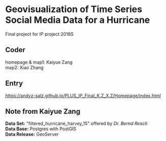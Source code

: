 
# Geovisualization of Time Series Social Media Data for a Hurricane
Final project for IP project 2018S

## Coder
homepage & map1: Kaiyue Zang   
map2: Xiao Zhang

## Entry
https://andyz-salz.github.io/PLUS_IP_Final_K.Z_X.Z/Homepage/index.html

## Note from Kaiyue Zang
**Data Set:** "filtered_hurricane_harvey_15"  offered by *Dr. Bernd Resch*      
**Data Base:** Postgres with PostGIS   
**Data Release:** GeoServer
